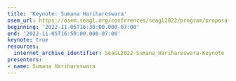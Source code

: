 ```yaml
---
title: 'Keynote: Sumana Harihareswara'
osem_url: https://osem.seagl.org/conferences/seagl2022/program/proposals/919
beginning: '2022-11-05T16:30:00.000-07:00'
end: '2022-11-05T16:50:00.000-07:00'
keynote: true
resources:
  internet_archive_identifier: SeaGL2022-Sumana_Harihareswara-Keynote
presenters:
- name: Sumana Harihareswara
---
```


